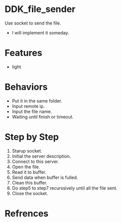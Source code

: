 # DDK_file_sender
Use socket to send the file.
* I will implement it someday.

# Features
* light

# Behaviors
* Put it in the same folder.
* Input remote ip.
* Input the file name.
* Waiting until finish or timeout.

# Step by Step
1. Starup socket.
2. Initial the server description.
3. Connect to this server.
4. Open the file.
5. Read it to buffer.
6. Send data when buffer is fulled.
7. Clean this buffer.
8. Do step5 to step7 recurssively until all the file sent.
10. Close the socket.

# Refrences
